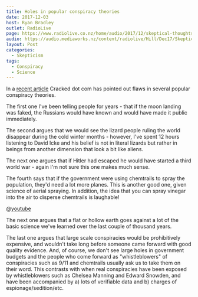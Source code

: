 ```yaml
---
title: Holes in popular conspiracy theories
date: 2017-12-03
host: Ryan Bradley
outlet: RadioLive
page: https://www.radiolive.co.nz/home/audio/2017/12/skeptical-thoughts-with-mark-honeychurch.html
audio: https://audio.mediaworks.nz/content/radiolive/Hill/Dec17/SkepticalThoughts3_12_17.mp3
layout: Post
categories:
  - Skepticism
tags:
  - Conspiracy
  - Science
---
```


In a [recent article](http://www.cracked.com/article_24943_6-fatal-flaws-behind-famous-conspiracy-theories.html) Cracked dot com has pointed out flaws in several popular conspiracy theories.

<!-- more -->

The first one I've been telling people for years - that if the moon landing was faked, the Russians would have known and would have made it public immediately.

The second argues that we would see the lizard people ruling the world disappear during the cold winter months - however, I've spent 12 hours listening to David Icke and his belief is not in literal lizards but rather in beings from another dimension that look a bit like aliens.

The next one argues that if Hitler had escaped he would have started a third world war - again I'm not sure this one makes much sense.

The fourth says that if the government were using chemtrails to spray the population, they'd need a lot more planes. This is another good one, given science of aerial spraying. In addition, the idea that you can spray vinegar into the air to disperse chemtrails is laughable!

@[youtube](https://youtu.be/YsdeAF_Prfo)

The next one argues that a flat or hollow earth goes against a lot of the basic science we've learned over the last couple of thousand years.

The last one argues that large scale conspiracies would be prohibitively expensive, and wouldn't take long before someone came forward with good quality evidence. And, of course, we don't see large holes in government budgets and the people who come forward as "whistleblowers" of conspiracies such as 9/11 and chemtrails usually ask us to take them on their word. This contrasts with when real conspiracies have been exposed by whistleblowers such as Chelsea Manning and Edward Snowden, and have been accompanied by a) lots of verifiable data and b) charges of espionage/sedition/etc.
